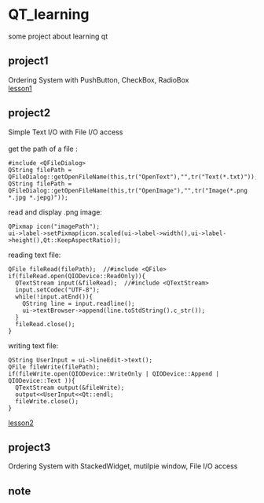# QT_learning
some project about learning qt

## project1
Ordering System with PushButton, CheckBox, RadioBox <br>
[lesson1](https://www.notion.so/Qt-Lesson-1-HelloWorld-06030c9831854e3489f8d89e70b03615)
## project2
Simple Text I/O with File I/O access <br>
<br>
get the path of a file :
```
#include <QFileDialog>
QString filePath = QFileDialog::getOpenFileName(this,tr("OpenText"),"",tr("Text(*.txt)"));
QString filePath = QFileDialog::getOpenFileName(this,tr("OpenImage"),"",tr("Image(*.png *.jpg *.jepg)"));
```
read and display .png image:
```
QPixmap icon("imagePath");
ui->label->setPixmap(icon.scaled(ui->label->width(),ui->label->height(),Qt::KeepAspectRatio));
```
reading text file:
```
QFile fileRead(filePath);  //#include <QFile> 
if(fileRead.open(QIODevice::ReadOnly)){
  QTextStream input(&fileRead);  //#include <QTextStream>
  input.setCodec("UTF-8");
  while(!input.atEnd()){
    QString line = input.readline();
    ui->textBrowser->append(line.toStdString().c_str());
  }
  fileRead.close();
}
```
writing text file:
```
QString UserInput = ui->lineEdit->text();
QFile fileWrite(filePath);
if(fileWrite.open(QIODevice::WriteOnly | QIODevice::Append | QIODevice::Text )){
  QTextStream output(&fileWrite);
  output<<UserInput<<Qt::endl;
  fileWrite.close();
}
```
[lesson2](https://www.notion.so/Qt-Lesson-2-File-I-O-f3b006a408b84082add6f63f37366dd3)
## project3
Ordering System with StackedWidget, mutilpie window, File I/O access<br>
## note

